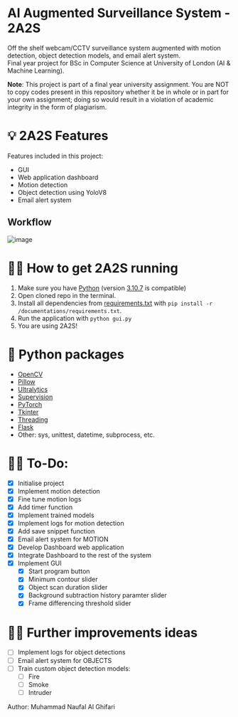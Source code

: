 # AI Augmented Surveillance System - 2A2S
Off the shelf webcam/CCTV surveillance system augmented with motion detection, object detection models, and email alert system.  
Final year project for BSc in Computer Science at University of London (AI & Machine Learning).  

**Note**: This project is part of a final year university assignment. You are NOT to copy codes present in this repository whether it be in whole or in part for your own assignment; doing so would result in a violation of academic integrity in the form of plagiarism.

# 💡 2A2S Features
Features included in this project:  
- GUI
- Web application dashboard
- Motion detection
- Object detection using YoloV8
- Email alert system

## Workflow
![image](https://github.com/NaufalGhifari/2A2S-Final-Project/assets/85378958/3342d3cb-7e46-465d-b2ee-10f04d8b4d4e)

# 👨‍💻 How to get 2A2S running
1. Make sure you have [Python](https://www.python.org/downloads/) (version [3.10.7](https://www.python.org/downloads/release/python-3107/) is compatible)
2. Open cloned repo in the terminal.
3. Install all dependencies from [requirements.txt](https://github.com/NaufalGhifari/2A2S-Final-Project/blob/main/documentations/requirements.txt) with ```pip install -r /documentations/requirements.txt```.
4. Run the application with ```python gui.py```
5. You are using 2A2S!

# 🐍 Python packages
- [OpenCV](https://pypi.org/project/opencv-python/)
- [Pillow](https://pypi.org/project/Pillow/)
- [Ultralytics](https://pypi.org/project/ultralytics/)
- [Supervision](https://pypi.org/project/supervision/)
- [PyTorch](https://pytorch.org/get-started/locally/)
- [Tkinter](https://docs.python.org/3/library/tkinter.html)
- [Threading](https://docs.python.org/3/library/threading.html)
- [Flask](https://flask.palletsprojects.com/en/3.0.x/)
- Other: sys, unittest, datetime, subprocess, etc.

# 👷‍♂ To-Do:
- [x] Initialise project
- [x] Implement motion detection
- [x] Fine tune motion logs
- [x] Add timer function
- [x] Implement trained models
- [x] Implement logs for motion detection
- [x] Add save snippet function
- [x] Email alert system for MOTION
- [x] Develop Dashboard web application
- [x] Integrate Dashboard to the rest of the system
- [x] Implement GUI
  - [x] Start program button
  - [x] Minimum contour slider
  - [x] Object scan duration slider
  - [x] Background subtraction history paramter slider
  - [x] Frame differencing threshold slider

# 👨‍🏫 Further improvements ideas
- [ ] Implement logs for object detections
- [ ] Email alert system for OBJECTS
- [ ] Train custom object detection models:
  - [ ] Fire
  - [ ] Smoke
  - [ ] Intruder

Author: Muhammad Naufal Al Ghifari
